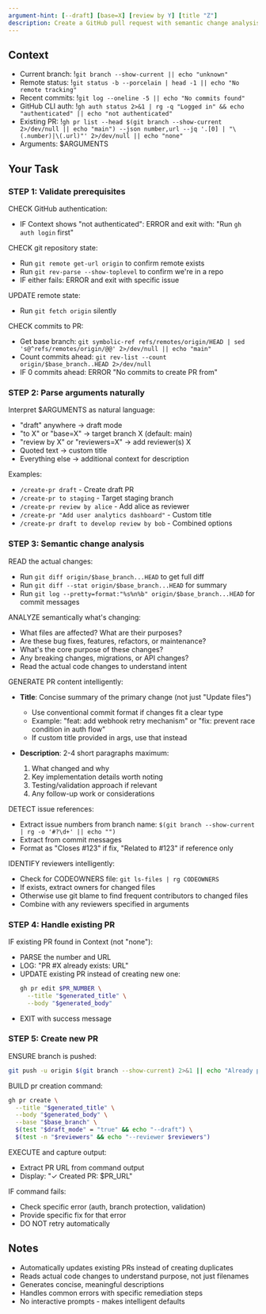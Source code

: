 ```yaml
---
argument-hint: [--draft] [base=X] [review by Y] [title "Z"]
description: Create a GitHub pull request with semantic change analysis
---
```


## Context

- Current branch: !`git branch --show-current || echo "unknown"`
- Remote status: !`git status -b --porcelain | head -1 || echo "No remote tracking"`
- Recent commits: !`git log --oneline -5 || echo "No commits found"`
- GitHub CLI auth: !`gh auth status 2>&1 | rg -q "Logged in" && echo "authenticated" || echo "not authenticated"`
- Existing PR: !`gh pr list --head $(git branch --show-current 2>/dev/null || echo "main") --json number,url --jq '.[0] | "\(.number)|\(.url)"' 2>/dev/null || echo "none"`
- Arguments: $ARGUMENTS

## Your Task

### STEP 1: Validate prerequisites

CHECK GitHub authentication:
- IF Context shows "not authenticated": ERROR and exit with: "Run `gh auth login` first"

CHECK git repository state:
- Run `git remote get-url origin` to confirm remote exists
- Run `git rev-parse --show-toplevel` to confirm we're in a repo
- IF either fails: ERROR and exit with specific issue

UPDATE remote state:
- Run `git fetch origin` silently

CHECK commits to PR:
- Get base branch: `git symbolic-ref refs/remotes/origin/HEAD | sed 's@^refs/remotes/origin/@@' 2>/dev/null || echo "main"`
- Count commits ahead: `git rev-list --count origin/$base_branch..HEAD 2>/dev/null`
- IF 0 commits ahead: ERROR "No commits to create PR from"

### STEP 2: Parse arguments naturally

Interpret $ARGUMENTS as natural language:
- "draft" anywhere → draft mode
- "to X" or "base=X" → target branch X (default: main)
- "review by X" or "reviewers=X" → add reviewer(s) X
- Quoted text → custom title
- Everything else → additional context for description

Examples:

- `/create-pr draft` - Create draft PR
- `/create-pr to staging` - Target staging branch
- `/create-pr review by alice` - Add alice as reviewer
- `/create-pr "Add user analytics dashboard"` - Custom title
- `/create-pr draft to develop review by bob` - Combined options

### STEP 3: Semantic change analysis

READ the actual changes:
- Run `git diff origin/$base_branch...HEAD` to get full diff
- Run `git diff --stat origin/$base_branch...HEAD` for summary
- Run `git log --pretty=format:"%s%n%b" origin/$base_branch...HEAD` for commit messages

ANALYZE semantically what's changing:
- What files are affected? What are their purposes?
- Are these bug fixes, features, refactors, or maintenance?
- What's the core purpose of these changes?
- Any breaking changes, migrations, or API changes?
- Read the actual code changes to understand intent

GENERATE PR content intelligently:
- **Title**: Concise summary of the primary change (not just "Update files")
  - Use conventional commit format if changes fit a clear type
  - Example: "feat: add webhook retry mechanism" or "fix: prevent race condition in auth flow"
  - If custom title provided in args, use that instead

- **Description**: 2-4 short paragraphs maximum:
  1. What changed and why
  2. Key implementation details worth noting
  3. Testing/validation approach if relevant
  4. Any follow-up work or considerations

DETECT issue references:
- Extract issue numbers from branch name: `$(git branch --show-current | rg -o '#?\d+' || echo "")`
- Extract from commit messages
- Format as "Closes #123" if fix, "Related to #123" if reference only

IDENTIFY reviewers intelligently:
- Check for CODEOWNERS file: `git ls-files | rg CODEOWNERS`
- If exists, extract owners for changed files
- Otherwise use git blame to find frequent contributors to changed files
- Combine with any reviewers specified in arguments

### STEP 4: Handle existing PR

IF existing PR found in Context (not "none"):
- PARSE the number and URL
- LOG: "PR #X already exists: URL"
- UPDATE existing PR instead of creating new one:
  ```bash
  gh pr edit $PR_NUMBER \
    --title "$generated_title" \
    --body "$generated_body"
  ```
- EXIT with success message

### STEP 5: Create new PR

ENSURE branch is pushed:
```bash
git push -u origin $(git branch --show-current) 2>&1 || echo "Already pushed"
```

BUILD pr creation command:
```bash
gh pr create \
  --title "$generated_title" \
  --body "$generated_body" \
  --base "$base_branch" \
  $(test "$draft_mode" = "true" && echo "--draft") \
  $(test -n "$reviewers" && echo "--reviewer $reviewers")
```

EXECUTE and capture output:
- Extract PR URL from command output
- Display: "✓ Created PR: $PR_URL"

IF command fails:
- Check specific error (auth, branch protection, validation)
- Provide specific fix for that error
- DO NOT retry automatically

## Notes

- Automatically updates existing PRs instead of creating duplicates
- Reads actual code changes to understand purpose, not just filenames
- Generates concise, meaningful descriptions
- Handles common errors with specific remediation steps
- No interactive prompts - makes intelligent defaults
